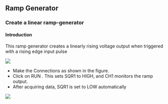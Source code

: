 Ramp Generator
---
### Create a linear ramp-generator

#### Introduction

This ramp generator creates a linearly rising voltage output when triggered with a rising edge input pulse

![](https://github.com/fossasia/pslab-experiments/blob/master/images/schematics/rampgen.svg)

+ Make the Connections as shown in the figure.
+ Click on RUN . This sets SQR1 to HIGH, and CH1 monitors the ramp output.
+ After acquiring data, SQR1 is set to LOW automatically 

![](https://github.com/fossasia/pslab-experiments/blob/master/images/screenshots/rampgen.png)

